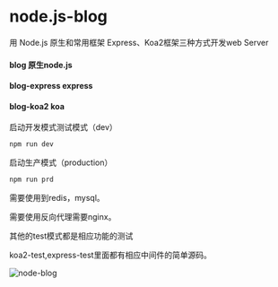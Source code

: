 # node.js-blog
用 Node.js 原生和常用框架 Express、Koa2框架三种方式开发web Server

#### blog     原生node.js

#### blog-express     express

#### blog-koa2    koa

启动开发模式测试模式（dev）

```javascript
npm run dev 
```

启动生产模式（production）

```javascript
npm run prd
```

需要使用到redis，mysql。

需要使用反向代理需要nginx。



其他的test模式都是相应功能的测试

koa2-test,express-test里面都有相应中间件的简单源码。

![node-blog]((https://github.com/GxTongX/node-blog/raw/master/img/node-blog.png))